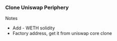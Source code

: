 ### Clone Uniswap Periphery

Notes

- Add - WETH solidity
- Factory address, get it from uniswap core clone
